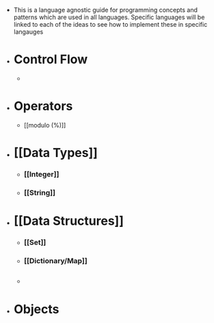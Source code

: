 - This is a language agnostic guide for programming concepts and patterns which are used in all languages. Specific languages will be linked to each of the ideas to see how to implement these in specific langauges
- # **Control Flow**
	-
- # **Operators**
	- [[modulo (%)]]
- # **[[Data Types]]**
	- ### [[Integer]]
	- ### [[String]]
- # **[[Data Structures]]**
	- ### [[Set]]
	- ### [[Dictionary/Map]]
	- ##
- # **Objects**